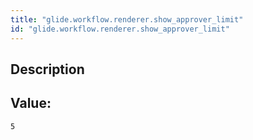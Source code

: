 ```yaml
---
title: "glide.workflow.renderer.show_approver_limit"
id: "glide.workflow.renderer.show_approver_limit"
---
```

## Description



## Value: 
```
5
```